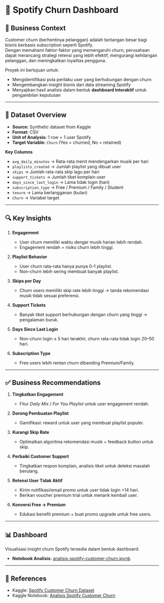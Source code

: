# 🎵 Spotify Churn Dashboard  

## 📖 Business Context  
Customer churn (berhentinya pelanggan) adalah tantangan besar bagi bisnis berbasis subscription seperti Spotify.  
Dengan memahami faktor-faktor yang memengaruhi churn, perusahaan dapat merancang strategi retensi yang lebih efektif, mengurangi kehilangan pelanggan, dan meningkatkan loyalitas pengguna.  

Proyek ini bertujuan untuk:  
- Mengidentifikasi pola perilaku user yang berhubungan dengan churn  
- Mengembangkan insight bisnis dari data streaming Spotify  
- Menyajikan hasil analisis dalam bentuk **dashboard interaktif** untuk pengambilan keputusan  

---

## 📂 Dataset Overview  
- **Source:** Synthetic dataset from Kaggle  
- **Format:** CSV  
- **Unit of Analysis:** 1 row = 1 user Spotify  
- **Target Variable:** `Churn` (Yes = churned, No = retained)  

**Key Columns**  
- `avg_daily_minutes` → Rata-rata menit mendengarkan musik per hari  
- `playlists_created` → Jumlah playlist yang dibuat user  
- `skips` → Jumlah rata-rata skip lagu per hari  
- `support_tickets` → Jumlah tiket komplain user  
- `days_since_last_login` → Lama tidak login (hari)  
- `subscription_type` → Free / Premium / Family / Student  
- `tenure` → Lama berlangganan (bulan)  
- `Churn` → Variabel target  

---

## 🔍 Key Insights  

1. **Engagement**  
   - User churn memiliki waktu dengar musik harian lebih rendah.  
   - Engagement rendah = risiko churn lebih tinggi.  

2. **Playlist Behavior**  
   - User churn rata-rata hanya punya 0–1 playlist.  
   - Non-churn lebih sering membuat banyak playlist.  

3. **Skips per Day**  
   - Churn users memiliki skip rate lebih tinggi → tanda rekomendasi musik tidak sesuai preferensi.  

4. **Support Tickets**  
   - Banyak tiket support berhubungan dengan churn yang tinggi → pengalaman buruk.  

5. **Days Since Last Login**  
   - Non-churn login ≤ 5 hari terakhir, churn rata-rata tidak login 20–50 hari.  

6. **Subscription Type**  
   - Free users lebih rentan churn dibanding Premium/Family.  

---

## ✅ Business Recommendations  

1. **Tingkatkan Engagement**  
   - Fitur *Daily Mix* / *For You Playlist* untuk user engagement rendah.  

2. **Dorong Pembuatan Playlist**  
   - Gamifikasi: reward untuk user yang membuat playlist populer.  

3. **Kurangi Skip Rate**  
   - Optimalkan algoritma rekomendasi musik + feedback button untuk skip.  

4. **Perbaiki Customer Support**  
   - Tingkatkan respon komplain, analisis tiket untuk deteksi masalah berulang.  

5. **Retensi User Tidak Aktif**  
   - Kirim notifikasi/email promo untuk user tidak login >14 hari.  
   - Berikan voucher premium trial untuk menarik kembali user.  

6. **Konversi Free → Premium**  
   - Edukasi benefit premium + buat promo upgrade untuk free users.  

---

## 📊 Dashboard  

Visualisasi insight churn Spotify tersedia dalam bentuk dashboard:  

- **Notebook Analisis:** [analisis-spotify-customer-churn.ipynb](https://github.com/xxvlrapss/spotify-churn-dashboard/blob/main/analisis-spotify-customer-churn.ipynb)  

---

## 📎 References  
- Kaggle: [Spotify Customer Churn Dataset](https://www.kaggle.com/)  
- Kaggle Notebook: [Analisis Spotify Customer Churn](https://www.kaggle.com/code/dimasprayoga/analisis-spotify-customer-churn)  
